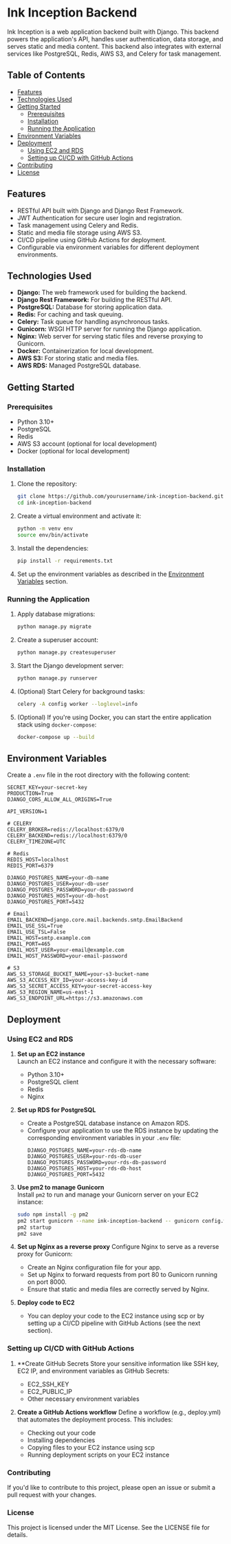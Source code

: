 # Ink Inception Backend

Ink Inception is a web application backend built with Django. This backend powers the application's API, handles user authentication, data storage, and serves static and media content. This backend also integrates with external services like PostgreSQL, Redis, AWS S3, and Celery for task management.

## Table of Contents

- [Features](#features)
- [Technologies Used](#technologies-used)
- [Getting Started](#getting-started)
  - [Prerequisites](#prerequisites)
  - [Installation](#installation)
  - [Running the Application](#running-the-application)
- [Environment Variables](#environment-variables)
- [Deployment](#deployment)
  - [Using EC2 and RDS](#using-ec2-and-rds)
  - [Setting up CI/CD with GitHub Actions](#setting-up-cicd-with-github-actions)
- [Contributing](#contributing)
- [License](#license)

## Features

- RESTful API built with Django and Django Rest Framework.
- JWT Authentication for secure user login and registration.
- Task management using Celery and Redis.
- Static and media file storage using AWS S3.
- CI/CD pipeline using GitHub Actions for deployment.
- Configurable via environment variables for different deployment environments.

## Technologies Used

- **Django:** The web framework used for building the backend.
- **Django Rest Framework:** For building the RESTful API.
- **PostgreSQL:** Database for storing application data.
- **Redis:** For caching and task queuing.
- **Celery:** Task queue for handling asynchronous tasks.
- **Gunicorn:** WSGI HTTP server for running the Django application.
- **Nginx:** Web server for serving static files and reverse proxying to Gunicorn.
- **Docker:** Containerization for local development.
- **AWS S3:** For storing static and media files.
- **AWS RDS:** Managed PostgreSQL database.

## Getting Started

### Prerequisites

- Python 3.10+
- PostgreSQL
- Redis
- AWS S3 account (optional for local development)
- Docker (optional for local development)

### Installation

1. Clone the repository:

    ```bash
    git clone https://github.com/yourusername/ink-inception-backend.git
    cd ink-inception-backend
    ```

2. Create a virtual environment and activate it:

    ```bash
    python -m venv env
    source env/bin/activate
    ```

3. Install the dependencies:

    ```bash
    pip install -r requirements.txt
    ```

4. Set up the environment variables as described in the [Environment Variables](#environment-variables) section.

### Running the Application

1. Apply database migrations:

    ```bash
    python manage.py migrate
    ```

2. Create a superuser account:

    ```bash
    python manage.py createsuperuser
    ```

3. Start the Django development server:

    ```bash
    python manage.py runserver
    ```

4. (Optional) Start Celery for background tasks:

    ```bash
    celery -A config worker --loglevel=info
    ```

5. (Optional) If you're using Docker, you can start the entire application stack using `docker-compose`:

    ```bash
    docker-compose up --build
    ```

## Environment Variables

Create a `.env` file in the root directory with the following content:

```env
SECRET_KEY=your-secret-key
PRODUCTION=True
DJANGO_CORS_ALLOW_ALL_ORIGINS=True

API_VERSION=1

# CELERY
CELERY_BROKER=redis://localhost:6379/0
CELERY_BACKEND=redis://localhost:6379/0
CELERY_TIMEZONE=UTC

# Redis
REDIS_HOST=localhost
REDIS_PORT=6379

DJANGO_POSTGRES_NAME=your-db-name
DJANGO_POSTGRES_USER=your-db-user
DJANGO_POSTGRES_PASSWORD=your-db-password
DJANGO_POSTGRES_HOST=your-db-host
DJANGO_POSTGRES_PORT=5432

# Email
EMAIL_BACKEND=django.core.mail.backends.smtp.EmailBackend
EMAIL_USE_SSL=True
EMAIL_USE_TSL=False
EMAIL_HOST=smtp.example.com
EMAIL_PORT=465
EMAIL_HOST_USER=your-email@example.com
EMAIL_HOST_PASSWORD=your-email-password

# S3
AWS_S3_STORAGE_BUCKET_NAME=your-s3-bucket-name
AWS_S3_ACCESS_KEY_ID=your-access-key-id
AWS_S3_SECRET_ACCESS_KEY=your-secret-access-key
AWS_S3_REGION_NAME=us-east-1
AWS_S3_ENDPOINT_URL=https://s3.amazonaws.com
```

## Deployment

### Using EC2 and RDS

1. **Set up an EC2 instance**  
   Launch an EC2 instance and configure it with the necessary software:
   - Python 3.10+
   - PostgreSQL client
   - Redis
   - Nginx

2. **Set up RDS for PostgreSQL**  
   - Create a PostgreSQL database instance on Amazon RDS.
   - Configure your application to use the RDS instance by updating the corresponding environment variables in your `.env` file:
     ```env
     DJANGO_POSTGRES_NAME=your-rds-db-name
     DJANGO_POSTGRES_USER=your-rds-db-user
     DJANGO_POSTGRES_PASSWORD=your-rds-db-password
     DJANGO_POSTGRES_HOST=your-rds-db-host
     DJANGO_POSTGRES_PORT=5432
     ```

3. **Use pm2 to manage Gunicorn**  
   Install `pm2` to run and manage your Gunicorn server on your EC2 instance:
   ```bash
   sudo npm install -g pm2
   pm2 start gunicorn --name ink-inception-backend -- gunicorn config.wsgi:application --bind 0.0.0.0:8000 --workers 3
   pm2 startup
   pm2 save
   ```

4. **Set up Nginx as a reverse proxy**
   Configure Nginx to serve as a reverse proxy for Gunicorn:

   - Create an Nginx configuration file for your app.
   - Set up Nginx to forward requests from port 80 to Gunicorn running on port 8000.
   - Ensure that static and media files are correctly served by Nginx.

5. **Deploy code to EC2**
   - You can deploy your code to the EC2 instance using scp or by setting up a CI/CD pipeline with GitHub Actions (see the next section).

### Setting up CI/CD with GitHub Actions
1. **Create GitHub Secrets
   Store your sensitive information like SSH key, EC2 IP, and environment variables as GitHub Secrets:

   - EC2_SSH_KEY
   - EC2_PUBLIC_IP
   - Other necessary environment variables

2. **Create a GitHub Actions workflow**
   Define a workflow (e.g., deploy.yml) that automates the deployment process. This includes:

   - Checking out your code
   - Installing dependencies
   - Copying files to your EC2 instance using scp
   - Running deployment scripts on your EC2 instance

### Contributing
If you'd like to contribute to this project, please open an issue or submit a pull request with your changes.

### License
This project is licensed under the MIT License. See the LICENSE file for details.
